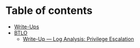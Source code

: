 # Table of contents

* [Write-Ups](README.md)
* [BTLO](btlo/README.md)
  * [Write-Up — Log Analysis: Privilege Escalation](BTLO/Log_Analysis-Privilege_Escalation.md)
